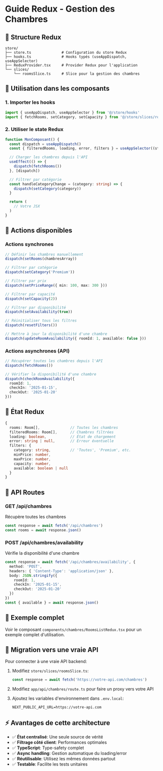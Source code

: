 # Guide Redux - Gestion des Chambres

## 📁 Structure Redux

```
store/
├── store.ts              # Configuration du store Redux
├── hooks.ts              # Hooks typés (useAppDispatch, useAppSelector)
├── ReduxProvider.tsx     # Provider Redux pour l'application
└── slices/
    └── roomsSlice.ts     # Slice pour la gestion des chambres
```

## 🚀 Utilisation dans les composants

### 1. Importer les hooks

```typescript
import { useAppDispatch, useAppSelector } from '@/store/hooks'
import { fetchRooms, setCategory, setCapacity } from '@/store/slices/roomsSlice'
```

### 2. Utiliser le state Redux

```typescript
function MonComposant() {
  const dispatch = useAppDispatch()
  const { filteredRooms, loading, error, filters } = useAppSelector((state) => state.rooms)

  // Charger les chambres depuis l'API
  useEffect(() => {
    dispatch(fetchRooms())
  }, [dispatch])

  // Filtrer par catégorie
  const handleCategoryChange = (category: string) => {
    dispatch(setCategory(category))
  }

  return (
    // Votre JSX
  )
}
```

## 📡 Actions disponibles

### Actions synchrones

```typescript
// Définir les chambres manuellement
dispatch(setRooms(chambresArray))

// Filtrer par catégorie
dispatch(setCategory('Premium'))

// Filtrer par prix
dispatch(setPriceRange({ min: 100, max: 300 }))

// Filtrer par capacité
dispatch(setCapacity(2))

// Filtrer par disponibilité
dispatch(setAvailability(true))

// Réinitialiser tous les filtres
dispatch(resetFilters())

// Mettre à jour la disponibilité d'une chambre
dispatch(updateRoomAvailability({ roomId: 1, available: false }))
```

### Actions asynchrones (API)

```typescript
// Récupérer toutes les chambres depuis l'API
dispatch(fetchRooms())

// Vérifier la disponibilité d'une chambre
dispatch(checkRoomAvailability({
  roomId: 1,
  checkIn: '2025-01-15',
  checkOut: '2025-01-20'
}))
```

## 🎯 État Redux

```typescript
{
  rooms: Room[],              // Toutes les chambres
  filteredRooms: Room[],      // Chambres filtrées
  loading: boolean,           // État de chargement
  error: string | null,       // Erreur éventuelle
  filters: {
    category: string,         // 'Toutes', 'Premium', etc.
    minPrice: number,
    maxPrice: number,
    capacity: number,
    available: boolean | null
  }
}
```

## 🔌 API Routes

### GET /api/chambres
Récupère toutes les chambres

```typescript
const response = await fetch('/api/chambres')
const rooms = await response.json()
```

### POST /api/chambres/availability
Vérifie la disponibilité d'une chambre

```typescript
const response = await fetch('/api/chambres/availability', {
  method: 'POST',
  headers: { 'Content-Type': 'application/json' },
  body: JSON.stringify({
    roomId: 1,
    checkIn: '2025-01-15',
    checkOut: '2025-01-20'
  })
})
const { available } = await response.json()
```

## 📝 Exemple complet

Voir le composant `components/chambres/RoomsListRedux.tsx` pour un exemple complet d'utilisation.

## 🔄 Migration vers une vraie API

Pour connecter à une vraie API backend:

1. Modifiez `store/slices/roomsSlice.ts`:
   ```typescript
   const response = await fetch('https://votre-api.com/chambres')
   ```

2. Modifiez `app/api/chambres/route.ts` pour faire un proxy vers votre API

3. Ajoutez les variables d'environnement dans `.env.local`:
   ```
   NEXT_PUBLIC_API_URL=https://votre-api.com
   ```

## ⚡ Avantages de cette architecture

- ✅ **État centralisé**: Une seule source de vérité
- ✅ **Filtrage côté client**: Performances optimales
- ✅ **TypeScript**: Type-safety complet
- ✅ **Async handling**: Gestion automatique du loading/error
- ✅ **Réutilisable**: Utilisez les mêmes données partout
- ✅ **Testable**: Facilite les tests unitaires
